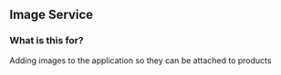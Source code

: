 ## Image Service

### What is this for?

Adding images to the application so they can be attached to products